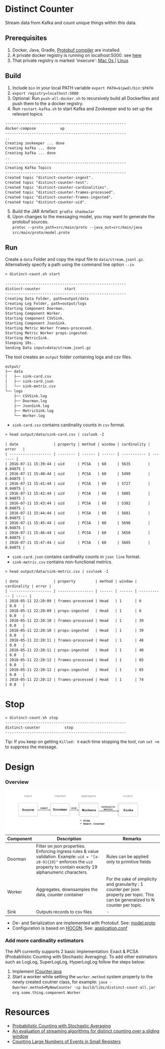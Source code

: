 # Distinct Counter

Stream data from Kafka and count unique things within this data.

## Prerequisites
1. Docker, Java, Gradle, [Protobuf compiler](https://github.com/google/protobuf) are installed.
2. A private docker registry is running on localhost:5000. see [here](https://docs.docker.com/registry/deploying/)
3. That private registry is marked 'insecure': [Mac Os ](https://stackoverflow.com/questions/32808215/where-to-set-the-insecure-registry-flag-on-mac-os) | [Linux](https://docs.docker.com/registry/insecure/)

## Build
1. Include `bin` in your local PATH variable `export PATH=$(pwd)/bin:$PATH`
2. `export registry=localhost:5000`
3. Optional: Run `push-all-docker.sh` to recursively build all Dockerfiles and push them to the a docker registry.
4. Run `restart-kafka.sh` to start Kafka and Zookeeper and to set up the relevant topics.
```
-------------------------------------------------------
docker-compose           up
-------------------------------------------------------
..
Creating zookeeper ... done
Creating kafka ... done
Creating kafka ... done
..
-------------------------------------------------------
Creating Kafka Topics
-------------------------------------------------------
Created topic "distinct-counter-ingest".
Created topic "distinct-counter-test".
Created topic "distinct-counter-cardinalities".
Created topic "distinct-counter-frames-processed".
Created topic "distinct-counter-frames-ingested".
Created topic "distinct-counter-uid".
```
5. Build the JAR Artefact: `gradle shadowJar`
6. Upon changes to the messaging model, you may want to generate the protobuf sources.\
 `protoc --proto_path=src/main/proto --java_out=src/main/java src/main/proto/model.proto`

## Run
Create a `data` Folder and copy the input file to `data/stream.jsonl.gz`.\
Alternatively specify a path using the command line option `--in `

```
> distinct-count.sh start

-------------------------------------------------------
distinct-counter           start
-------------------------------------------------------
Creating Data Folder, path=output/data
Creating Log Folder, path=output/logs
Starting Component Doorman.
Starting Component Worker.
Starting Component CSVSink.
Starting Component JsonSink.
Starting Metric Worker frames-processed.
Starting Metric Worker props-ingested.
Starting MetricSink.
Sleeping 10s..
Sending Data input=data/stream.jsonl.gz
```
The tool creates an `output` folder containing logs and csv files.
```
output/
├── data
│   ├── sink-card.csv
│   ├── sink-card.json
│   └── sink-metric.csv
└── logs
    ├── CSVSink.log
    ├── Doorman.log
    ├── JsonSink.log
    ├── MetricSink.log
    └── Worker.log
```

* `sink-card.csv` contains cardinality counts in `csv` format.
```
> head output/data/sink-card.csv | csvlook -I

| date                | property | method | window | cardinality | error   |
| ------------------- | -------- | ------ | ------ | ----------- | ------- |
| 2016-07-11 15:39:44 | uid      | PCSA   | 60     | 5635        | 0.04875 |
| 2016-07-11 15:40:44 | uid      | PCSA   | 60     | 5499        | 0.04875 |
| 2016-07-11 15:41:44 | uid      | PCSA   | 60     | 5727        | 0.04875 |
| 2016-07-11 15:42:44 | uid      | PCSA   | 60     | 5885        | 0.04875 |
| 2016-07-11 15:43:44 | uid      | PCSA   | 60     | 5382        | 0.04875 |
| 2016-07-11 15:44:44 | uid      | PCSA   | 60     | 5681        | 0.04875 |
| 2016-07-11 15:45:44 | uid      | PCSA   | 60     | 5696        | 0.04875 |
| 2016-07-11 15:46:44 | uid      | PCSA   | 60     | 5650        | 0.04875 |
| 2016-07-11 15:47:44 | uid      | PCSA   | 60     | 5605        | 0.04875 |
```
* `sink-card.json` contains cardinality counts in `json line` format.
* `sink-metric.csv` contains non-functional metrics.


```
> head output/data/sink-metric.csv | csvlook -I

| date                | property         | method | window | cardinality | error |
| ------------------- | ---------------- | ------ | ------ | ----------- | ----- |
| 2018-05-11 22:20:09 | frames-processed | Head   | 1      | 6           | 0.0   |
| 2018-05-11 22:20:09 | props-ingested   | Head   | 1      | 6           | 0.0   |
| 2018-05-11 22:20:10 | frames-processed | Head   | 1      | 39          | 0.0   |
| 2018-05-11 22:20:10 | props-ingested   | Head   | 1      | 39          | 0.0   |
| 2018-05-11 22:20:11 | frames-processed | Head   | 1      | 48          | 0.0   |
| 2018-05-11 22:20:11 | props-ingested   | Head   | 1      | 48          | 0.0   |
| 2018-05-11 22:20:12 | frames-processed | Head   | 1      | 65          | 0.0   |
| 2018-05-11 22:20:12 | props-ingested   | Head   | 1      | 65          | 0.0   |
| 2018-05-11 22:20:13 | frames-processed | Head   | 1      | 74          | 0.0   |
```


# Stop
```
> distinct-count.sh stop
-------------------------------------------------------
distinct-counter           stop
-------------------------------------------------------
```
Tip: If you keep on getting `Killed: 9` each time stopping the tool, run `set +m` to suppress the message.

# Design

### Overview
![Design](https://github.com/ariellev/distinct-counter/blob/master/distinct-counter.png?raw=true)

| Component        | Description | Remarks
| ---------------- | -------- | ------ |
| Doorman          | Filter on json properties. Enforcing ingress rules & value validation. Example: `uid = "[a-z0-9]{19}"` enforces the `uid` property to contain exactly 19 alphanumeric characters.    | Rules can be applied only to primitive fields
| Worker           | Aggregates, downsamples the data, counter container      | For the sake of simplicity and granularity : 1 counter per json property per topic. This can be generalized to N counter per topic.
| Sink             | Outputs records to csv files      | -

* De- and Serialization are implemented with Protobuf. See: [model.proto](https://github.com/ariellev/distinct-counter/blob/master/src/main/proto/model.proto)
* Configuration is based on [HOCON](https://github.com/lightbend/config/blob/master/HOCON.md). See: [application.conf](https://github.com/ariellev/distinct-counter/blob/master/src/main/resources/application.conf)

### Add more cardinality estimators
The API currently supports 2 basic implementation: Exact & PCSA (Probabilistic Counting with Stochastic Averaging).
To add other estimators such as LogLog, SuperLogLog, HyperLogLog follow the steps below:
1. Implement [ICounter.java](https://github.com/ariellev/distinct-counter/blob/master/src/main/java/org/some/thing/counter/ICounter.java)
2. Start a worker while setting the `worker.method` system property to the newly created coutner class, for example:
`java -Dworker.method=MyNewCounter -cp build/libs/distinct-count-all.jar org.some.thing.component.Worker`
# Resources
* [Probabilistic Counting with Stochastic Averaging](https://research.neustar.biz/2013/04/02/sketch-of-the-day-probabilistic-counting-with-stochastic-averaging-pcsa/)
* [An evaluation of streaming algorithms for distinct counting over a sliding window](https://www.frontiersin.org/articles/10.3389/fict.2015.00023/full)
* [Counting Large Numbers of Events in Small Registers](https://www.inf.ed.ac.uk/teaching/courses/exc/reading/morris.pdf)
